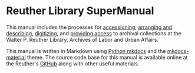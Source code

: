 # Reuther Library SuperManual

This manual includes the processes for [accessioning](01_accessioning/01_01_overview.md), [arranging and describing](02_arrangement/02_01_general.md), [digitizing](04_digitization.md), and [providing access](05_access.md) to archival collections at the Walter P. Reuther Library, Archives of Labor and Urban Affairs.

This manual is written in Markdown using [Python mkdocs](https://www.mkdocs.org) and the [mkdocs-material](https://squidfunk.github.io/mkdocs-material/) theme. The source code base for this manual is available online at the Reuther's  [GitHub](https://github.com/WSUReuther/SuperManual/) along with other useful materials.
